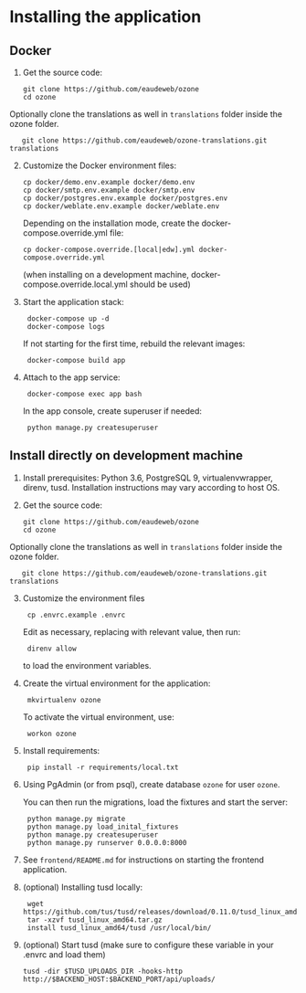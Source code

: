 # Installing the application

## Docker

1. Get the source code:

       git clone https://github.com/eaudeweb/ozone
       cd ozone
       
Optionally clone the translations as well in `translations` folder inside the ozone folder.
        
       git clone https://github.com/eaudeweb/ozone-translations.git translations
   
2. Customize the Docker environment files:

       cp docker/demo.env.example docker/demo.env
       cp docker/smtp.env.example docker/smtp.env
       cp docker/postgres.env.example docker/postgres.env
       cp docker/weblate.env.example docker/weblate.env
   
   Depending on the installation mode, create the docker-compose.override.yml file:
   
       cp docker-compose.override.[local|edw].yml docker-compose.override.yml
   
   (when installing on a development machine, docker-compose.override.local.yml should be used)
   
3. Start the application stack:

        docker-compose up -d
        docker-compose logs
        
   If not starting for the first time, rebuild the relevant images:
   
        docker-compose build app

4. Attach to the app service:

        docker-compose exec app bash
        
   In the app console, create superuser if needed:
   
        python manage.py createsuperuser
        
## Install directly on development machine

1. Install prerequisites: Python 3.6, PostgreSQL 9, virtualenvwrapper, direnv, tusd. Installation instructions may vary according to host OS.

2. Get the source code:

       git clone https://github.com/eaudeweb/ozone
       cd ozone
       
Optionally clone the translations as well in `translations` folder inside the ozone folder.
        
       git clone https://github.com/eaudeweb/ozone-translations.git translations

3. Customize the environment files

        cp .envrc.example .envrc
        
   Edit as necessary, replacing <LAN IP> with relevant value, then run:
   
        direnv allow
        
   to load the environment variables.
   
4. Create the virtual environment for the application:
   
        mkvirtualenv ozone 
        
   To activate the virtual environment, use:
        
        workon ozone
        
5. Install requirements:

        pip install -r requirements/local.txt
        
6. Using PgAdmin (or from psql), create database `ozone` for user `ozone`.

   You can then run the migrations, load the fixtures and start the server:
   
        python manage.py migrate
        python manage.py load_inital_fixtures
        python manage.py createsuperuser
        python manage.py runserver 0.0.0.0:8000
        
7. See `frontend/README.md` for instructions on starting the frontend application.

8. (optional) Installing tusd locally:

        wget https://github.com/tus/tusd/releases/download/0.11.0/tusd_linux_amd64.tar.gz 
        tar -xzvf tusd_linux_amd64.tar.gz 
        install tusd_linux_amd64/tusd /usr/local/bin/
        
9. (optional) Start tusd (make sure to configure these variable in your .envrc and load them)

       tusd -dir $TUSD_UPLOADS_DIR -hooks-http http://$BACKEND_HOST:$BACKEND_PORT/api/uploads/
